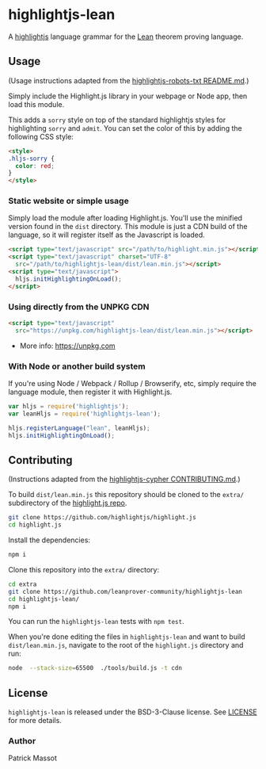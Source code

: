# highlightjs-lean

A [highlightjs](https://highlightjs.org/) language grammar for the
[Lean](https://leanprover.github.io) theorem proving language.

## Usage

(Usage instructions adapted from the [highlightjs-robots-txt README.md](https://github.com/highlightjs/highlightjs-robots-txt/blob/master/README.md).)

Simply include the Highlight.js library in your webpage or Node app, then load this module.

This adds a `sorry` style on top of the standard highlightjs styles for highlighting `sorry` and `admit`.
You can set the color of this by adding the following CSS style:
```html
<style>
.hljs-sorry {
  color: red;
}
</style>
```

### Static website or simple usage

Simply load the module after loading Highlight.js. You'll use the minified version found in the `dist` directory. This module is just a CDN build of the language, so it will register itself as the Javascript is loaded.

```html
<script type="text/javascript" src="/path/to/highlight.min.js"></script>
<script type="text/javascript" charset="UTF-8"
  src="/path/to/highlightjs-lean/dist/lean.min.js"></script>
<script type="text/javascript">
  hljs.initHighlightingOnLoad();
</script>
```

### Using directly from the UNPKG CDN

```html
<script type="text/javascript"
  src="https://unpkg.com/highlightjs-lean/dist/lean.min.js"></script>
```

- More info: <https://unpkg.com>

### With Node or another build system

If you're using Node / Webpack / Rollup / Browserify, etc, simply require the language module, then register it with Highlight.js.

```javascript
var hljs = require('highlightjs');
var leanHljs = require('highlightjs-lean');

hljs.registerLanguage("lean", leanHljs);
hljs.initHighlightingOnLoad();
```

## Contributing

(Instructions adapted from the [highlightjs-cypher CONTRIBUTING.md](https://github.com/highlightjs/highlightjs-cypher/blob/master/CONTRIBUTING.md).)

To build `dist/lean.min.js` this repository should be cloned to the `extra/`
subdirectory of the [highlight.js repo](https://github.com/highlightjs/highlight.js).

```bash
git clone https://github.com/highlightjs/highlight.js
cd highlight.js
```

Install the dependencies:

```bash
npm i
```

Clone this repository into the `extra/` directory:

```bash
cd extra
git clone https://github.com/leanprover-community/highlightjs-lean
cd highlightjs-lean/
npm i
```

You can run the `highlightjs-lean` tests with `npm test`.

When you're done editing the files in `highlightjs-lean` and want to build
`dist/lean.min.js`, navigate to the root of the `highlight.js` directory and
run:

```bash
node  --stack-size=65500  ./tools/build.js -t cdn
```

## License

`highlightjs-lean` is released under the BSD-3-Clause license.
See [LICENSE](./LICENSE) for more details.

### Author

Patrick Massot
